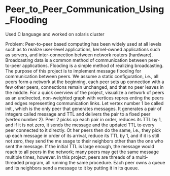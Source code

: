 Peer_to_Peer_Communication_Using_Flooding
=========================================

Used C language and worked on solaris cluster

Problem:
Peer-to-peer based computing has been widely used at all levels such as to realize user-level
applications, kernel-owned applications such as servers, and inter-connection between network routers
(hardware). Broadcasting data is a common method of communication between peer-to-peer applications.
Flooding is a simple method of realizing broadcasting. The purpose of this project is to implement message
flooding for communication between peers. We assume a static configuration, i.e., all peers form a network
at the beginning, each peer sets up connection with a few other peers, connections remain unchanged, and
that no peer leaves in the middle.
For a quick overview of the project, visualize a network of peers as an
undirected, non-weighted graph with vertices repres
enting the peers and edges representing communication
links. Let vertex number 1 be called
init
, which is the only peer that generates messages. It generates a pair
of integers called message and TTL and delivers the pair to a fixed peer (vertex number 2). Peer 2 picks up
each pair in order, reduces its TTL by 1, and if it is
not zero, it sends the message and the updated TTL to
every peer connected to it directly. Ot
her peers then do the same, i.e., they pick up each message in order of
its arrival, reduce its TTL by 1, and if
it is still not zero, they send the me
ssage to their neighbors other than
the one who sent the message. If the
initial TTL is large enough, the message
would reach to all peers in the
network; many peers may get the same message multiple
times, however. In this
project, peers are threads
of a multi-threaded program, all running the same procedure. Each peer owns a queue and its neighbors
send a message to it by putting it in its queue. 

